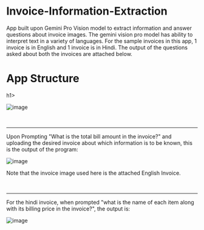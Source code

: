 # Invoice-Information-Extraction
App built upon Gemini Pro Vision model to extract information and answer questions about invoice images. 
The gemini vision pro model has ability to interpret text in a variety of languages. 
For the sample invoices in this app, 1 invoice is in English and 1 invoice is in Hindi. 
The output of the questions asked about both the invoices are attached below. 

<h1>App Structure</h1>h1>

![image](https://github.com/yashar1908/Invoice-Information-Extraction/assets/73465642/7878fe3d-7925-44df-9f66-246e683184ae)

<br> <hr>


Upon Prompting "What is the total bill amount in the invoice?" and uploading the desired invoice about which information is to be known, this is the output of the program:

![image](https://github.com/yashar1908/Invoice-Information-Extraction/assets/73465642/d12517ed-77c9-4b9f-841b-0d8f0e5d428c)

<p> Note that the invoice image used here is the attached English Invoice. </p>

<br> <hr>

<p>For the hindi invoice, when prompted "what is the name of each item along with its billing price in the invoice?", the output is: </p>

![image](https://github.com/yashar1908/Invoice-Information-Extraction/assets/73465642/9e722e2f-ef7c-43cf-a254-835f4085e0bc)




